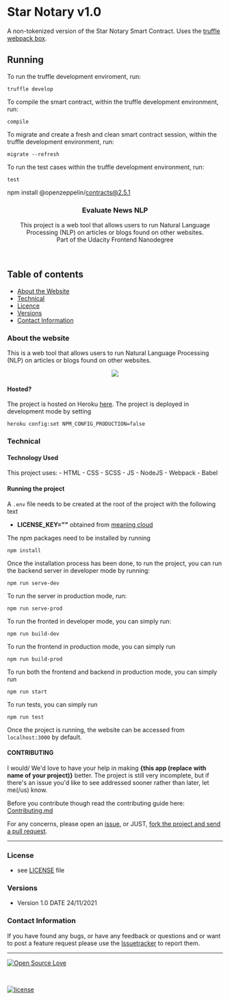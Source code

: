 # Star Notary v1.0

A non-tokenized version of the Star Notary Smart Contract. Uses the [truffle webpack box](https://trufflesuite.com/boxes/webpack/index.html).

## Running

To run the truffle development enviroment, run:

```console
truffle develop
```

To compile the smart contract, within the truffle development environment, run:

```console
compile
```

To migrate and create a fresh and clean smart contract session, within the truffle development environment, run:

```console
migrate --refresh
```

To run the test cases within the truffle development environment, run:

```console
test
```

npm install @openzeppelin/contracts@2.5.1

<p align="center">
  <h3 align="center">Evaluate News NLP</h3>

  <p align="center">
    This project is a web tool that allows users to run Natural Language Processing (NLP) on articles or blogs found on other websites. <br>
   Part of the Udacity Frontend Nanodegree
    <br>
    </p>
</p>

<br>

## Table of contents

- [About the Website](#about-the-website)
- [Technical](#technical)
- [Licence](#license)
- [Versions](#versions)
- [Contact Information](#contact-information)

### About the website

This is a web tool that allows users to run Natural Language Processing (NLP) on articles or blogs found on other websites.

<p align="center">
  <img src="./assets/TYSWRUv0Vc.gif"/>
</p>

#### Hosted?

The project is hosted on Heroku [here](https://desolate-castle-57412.herokuapp.com/). The project is deployed in development mode by setting

```console
heroku config:set NPM_CONFIG_PRODUCTION=false
```

### Technical

#### Technology Used

This project uses: - HTML - CSS - SCSS - JS - NodeJS - Webpack - Babel

#### Running the project

A `.env` file needs to be created at the root of the project with the following text

- **LICENSE_KEY=""** obtained from [meaning cloud](https://www.meaningcloud.com/)

The npm packages need to be installed by running

```console
npm install
```

Once the installation process has been done, to run the project, you can run the backend server in developer mode by running:

```console
npm run serve-dev
```

To run the server in production mode, run:

```console
npm run serve-prod
```

To run the fronted in developer mode, you can simply run:

```console
npm run build-dev
```

To run the frontend in production mode, you can simply run

```console
npm run build-prod
```

To run both the frontend and backend in production mode, you can simply run

```console
npm run start
```

To run tests, you can simply run

```console
npm run test
```

Once the project is running, the website can be accessed from `localhost:3000` by default.

#### CONTRIBUTING

I would/ We'd love to have your help in making **{this app (replace with name of your project)}** better. The project is still very incomplete, but if there's an issue you'd like to see addressed sooner rather than later, let me(/us) know.

Before you contribute though read the contributing guide here: [Contributing.md](https://github.com/peterokwara/evaluate-news-nlp/blob/master/CONTRIBUTING.md)

For any concerns, please open an [issue](https://github.com/peterokwara/evaluate-news-nlp/issues), or JUST, [fork the project and send a pull request](https://github.com/peterokwara/evaluate-news-nlp/pulls).

<hr>

### License

- see [LICENSE](https://github.com/peterokwara/evaluate-news-nlp/blob/master/LICENSE) file

### Versions

- Version 1.0 DATE 24/11/2021

### Contact Information

If you have found any bugs, or have any feedback or questions and or want to post a feature request please use the [Issuetracker](https://github.com/peterokwara/evaluate-news-nlp/issues) to report them.

<hr>

[![Open Source Love](https://badges.frapsoft.com/os/v2/open-source-200x33.png?v=103)](#)

<br>

[![license](https://img.shields.io/github/license/mashape/apistatus.svg?style=for-the-badge)](https://github.com/peterokwara/evaluate-news-nlp/blob/master/LICENSE)
